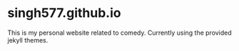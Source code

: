 # singh577.github.io
This is my personal website related to comedy. 
Currently using the provided jekyll themes. 
